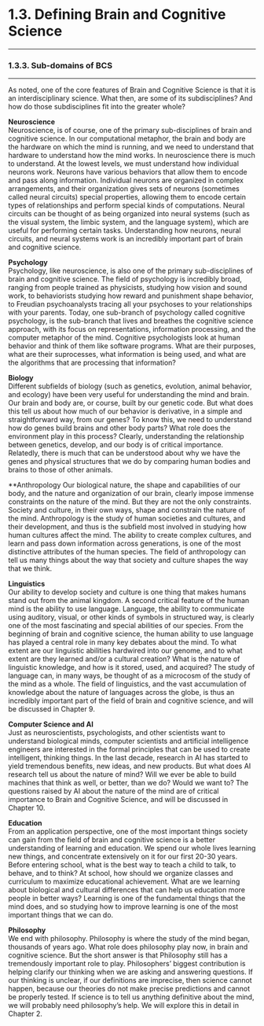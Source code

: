 # 1.3. Defining Brain and Cognitive Science

---
### 1.3.3. Sub-domains of BCS

---
As noted, one of the core features of Brain and Cognitive Science is that it is an interdisciplinary science. What then, are some of its subdisciplines? And how do those subdisciplines fit into the greater whole?

**Neuroscience**<br>
Neuroscience, is of course, one of the primary sub-disciplines of brain and cognitive science. In our computational metaphor, the brain and body are the hardware on which the mind is running, and we need to understand that hardware to understand how the mind works. In neuroscience there is much to understand. At the lowest levels, we must understand how individual neurons work. Neurons have various behaviors that allow them to encode and pass along information. Individual neurons are organized in complex arrangements, and their organization gives sets of neurons (sometimes called neural circuits) special properties, allowing them to encode certain types of relationships and perform special kinds of computations. Neural circuits can be thought of as being organized into neural systems (such as the visual system, the limbic system, and the language system), which are useful for performing certain tasks. Understanding how neurons, neural circuits, and neural systems work is an incredibly important part of brain and cognitive science.

**Psychology**<br>
Psychology, like neuroscience, is also one of the primary sub-disciplines of brain and cognitive science. The field of psychology is incredibly broad, ranging from people trained as physicists, studying how vision and sound work, to behaviorists studying how reward and punishment shape behavior, to Freudian psychoanalysts tracing all your psychoses to your relationships with your parents. Today, one sub-branch of psychology called cognitive psychology, is the sub-branch that lives and breathes the cognitive science approach, with its focus on representations, information processing, and the computer metaphor of the mind. Cognitive psychologists look at human behavior and think of them like software programs. What are their purposes, what are their suprocesses, what information is being used, and what are the algorithms that are processing that information?

**Biology**<br>
Different subfields of biology (such as genetics, evolution, animal behavior, and ecology) have been very useful for understanding the mind and brain. Our brain and body are, or course, built by our genetic code. But what does this tell us about how much of our behavior is derivative, in a simple and straightforward way, from our genes? To know this, we need to understand how do genes build brains and other body parts? What role does the environment play in this process? Clearly, understanding the relationship between genetics, develop, and our body is of critical importance. Relatedly, there is much that can be understood about why we have the genes and physical structures that we do by comparing human bodies and brains to those of other animals. 

**Anthropology
Our biological nature, the shape and capabilities of our body, and the nature and organization of our brain, clearly impose immense constraints on the nature of the mind. But they are not the only constraints. Society and culture, in their own ways, shape and constrain the nature of the mind. Anthropology is the study of human societies and cultures, and their development, and thus is the subfield most involved in studying how human cultures affect the mind. The ability to create complex cultures, and learn and pass down information across generations, is one of the most distinctive attributes of the human species. The field of anthropology can tell us many things about the way that society and culture shapes the way that we think.

**Linguistics**<br>
Our ability to develop society and culture is one thing that makes humans stand out from the animal kingdom. A second critical feature of the human mind is the ability to use language. Language, the ability to communicate using auditory, visual, or other kinds of  symbols in  structured way, is clearly one of the most fascinating and special abilities of our species. From the beginning of brain and cognitive science, the human ability to use language has played a central role in many key debates about the mind. To what extent are our linguistic abilities hardwired into our genome, and to what extent are they learned and/or a cultural creation? What is the nature of linguistic knowledge, and how is it stored, used, and acquired? The study of language can, in many ways, be thought of as a microcosm of the study of the mind as a whole. The field of linguistics, and the vast accumulation of knowledge about the nature of languages across the globe, is thus an incredibly important part of the field of brain and cognitive science, and will be discussed in Chapter 9.

**Computer Science and AI**<br>
Just as neuroscientists, psychologists, and other scientists want to understand biological minds, computer scientists and artificial intelligence engineers are interested in the formal principles that can be used to create intelligent, thinking things. In the last decade, research in AI has started to yield tremendous benefits, new ideas, and new products. But what does AI research tell us about the nature of mind? Will we ever be able to build machines that think as well, or better, than we do? Would we want to? The questions raised by AI about the nature of the mind are of critical importance to Brain and Cognitive Science, and will be discussed in Chapter 10.

**Education**<br>
From an application perspective, one of the most important things society can gain from the field of brain and cognitive science is a better understanding of learning and education. We spend our whole lives learning new things, and concentrate extensively on it for our first 20-30 years. Before entering school, what is the best way to teach a child to talk, to behave, and to think? At school, how should we organize classes and curriculum to maximize educational achievement. What are we learning about biological and cultural differences that can help us education more people in better ways? Learning is one of the fundamental things that the mind does, and so studying how to improve learning is one of the most important things that we can do.

**Philosophy**<br>
We end with philosophy. Philosophy is where the study of the mind began, thousands of years ago. What role does philosophy play now, in brain and cognitive science. But the short answer is that Philosophy still has a tremendously important role to play. Philosophers’ biggest contribution is helping clarify our thinking when we are asking and answering questions. If our thinking is unclear, if our definitions are imprecise, then science cannot happen, because our theories do not make precise predictions and cannot be properly tested. If science is to tell us anything definitive about the mind, we will probably need philosophy’s help. We will explore this in detail in Chapter 2.

